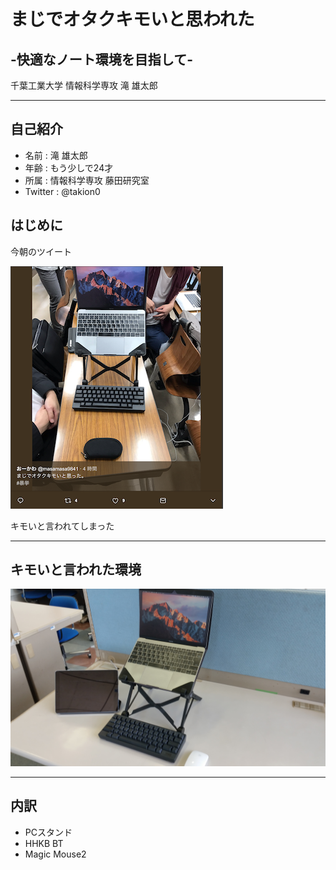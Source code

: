 # まじでオタクキモいと思われた
## -快適なノート環境を目指して-

千葉工業大学 情報科学専攻 滝 雄太郎

---

## 自己紹介

* 名前 : 滝 雄太郎
* 年齢 : もう少しで24才
* 所属 : 情報科学専攻 藤田研究室
* Twitter : @takion0

## はじめに

今朝のツイート

![キモいツイート](images/OTKIMOI.png)

キモいと言われてしまった

---

## キモいと言われた環境

![キモいらしい環境](images/KIMOI.png)


---

## 内訳

* PCスタンド
* HHKB BT
* Magic Mouse2